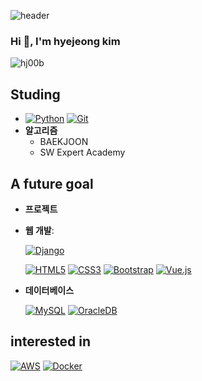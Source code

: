 
![header](https://capsule-render.vercel.app/api?type=waving&color=gradient&customColorList=12,14,18,20,24,25,26&height=245&fontAlign=65&section=header&text=Welcome%20to%20HJ's%20Github%20:D&fontSize=47)
<h3>Hi 👋, I'm hyejeong kim</h3>

<p align="left"> <img src="https://komarev.com/ghpvc/?username=hj00b&label=Profile%20views&color=0e75b6&style=flat" alt="hj00b" /> </p>


## Studing

- [![Python](https://img.shields.io/badge/Python-%233776AB.svg?style=for-the-badge&logo=python&logoColor=white)](https://www.python.org/)  [![Git](https://img.shields.io/badge/Git-%23F05033.svg?style=for-the-badge&logo=git&logoColor=white)](https://git-scm.com/)
- **알고리즘**
    - BAEKJOON
    - SW Expert Academy

## A future goal
- **프로젝트**

- **웹 개발**:

  [![Django](https://img.shields.io/badge/Django-%23092E20.svg?style=for-the-badge&logo=django&logoColor=white)](https://www.djangoproject.com/)

  [![HTML5](https://img.shields.io/badge/HTML5-%23E34F26.svg?style=for-the-badge&logo=html5&logoColor=white)](https://developer.mozilla.org/en-US/docs/Web/HTML) [![CSS3](https://img.shields.io/badge/CSS3-%231572B6.svg?style=for-the-badge&logo=css3&logoColor=white)](https://developer.mozilla.org/en-US/docs/Web/CSS) [![Bootstrap](https://img.shields.io/badge/Bootstrap-%23563D7C.svg?style=for-the-badge&logo=bootstrap&logoColor=white)](https://getbootstrap.com/) [![Vue.js](https://img.shields.io/badge/Vue.js-%234FC08D.svg?style=for-the-badge&logo=vue.js&logoColor=white)](https://vuejs.org/)


- **데이터베이스**

    [![MySQL](https://img.shields.io/badge/MySQL-%234479A1.svg?style=for-the-badge&logo=mysql&logoColor=white)](https://www.mysql.com/)
[![OracleDB](https://img.shields.io/badge/OracleDB-%23F80000.svg?style=for-the-badge&logo=oracle&logoColor=white)](https://www.oracle.com/database/)


## interested in
[![AWS](https://img.shields.io/badge/AWS-%23FF9900.svg?style=for-the-badge&logo=amazon-aws&logoColor=white)](https://aws.amazon.com/) [![Docker](https://img.shields.io/badge/Docker-%230db7ed.svg?style=for-the-badge&logo=docker&logoColor=white)](https://www.docker.com/)



<!--
## Hi there 👋
**hj00b/hj00b** is a ✨ _special_ ✨ repository because its `README.md` (this file) appears on your GitHub profile.

Here are some ideas to get you started:

- 🔭 I’m currently working on ...
- 🌱 I’m currently learning ...
- 👯 I’m looking to collaborate on ...
- 🤔 I’m looking for help with ...
- 💬 Ask me about ...
- 📫 How to reach me: ...
- 😄 Pronouns: ...
- ⚡ Fun fact: ...
-->
